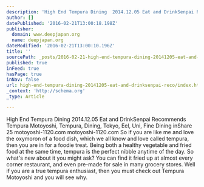```yaml
---
description: 'High End Tempura Dining  2014.12.05 Eat and DrinkSenpai Recommends Tempura Motoyoshi, Tempura, Dining, Tokyo, Eel, Uni, Fine Dining       inShare 25      motoyo'
author: []
datePublished: '2016-02-21T13:00:18.198Z'
publisher:
  domain: www.deepjapan.org
  name: deepjapan.org
dateModified: '2016-02-21T13:00:10.196Z'
title: ''
sourcePath: _posts/2016-02-21-high-end-tempura-dining-20141205-eat-and-drinksenpai-reco.md
published: true
inFeed: true
hasPage: true
inNav: false
url: high-end-tempura-dining-20141205-eat-and-drinksenpai-reco/index.html
_context: 'http://schema.org'
_type: Article

---
```

High End Tempura Dining 2014.12.05 Eat and DrinkSenpai Recommends Tempura Motoyoshi, Tempura, Dining, Tokyo, Eel, Uni, Fine Dining inShare 25 motoyoshi-1120.com motoyoshi-1120.com So if you are like me and love the oxymoron of a food dish, which we all know and love called tempura, then you are in for a foodie treat. Being both a healthy vegetable and fried food at the same time, tempura is the perfect nibble anytime of the day. So what's new about it you might ask? You can find it fried up at almost every corner restaurant, and even pre-made for sale in many grocery stores. Well if you are a true tempura enthusiast, then you must check out Tempura Motoyoshi and you will see why.